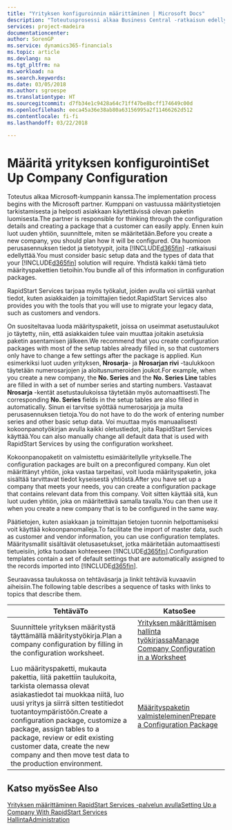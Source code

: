 ```yaml
---
title: "Yrityksen konfiguroinnin määrittäminen | Microsoft Docs"
description: "Toteutusprosessi alkaa Business Central -ratkaisun edellytyksistä. Yhdistä kaikki tämä tieto konfigurointipakettien tietoihin."
services: project-madeira
documentationcenter: 
author: SorenGP
ms.service: dynamics365-financials
ms.topic: article
ms.devlang: na
ms.tgt_pltfrm: na
ms.workload: na
ms.search.keywords: 
ms.date: 03/05/2018
ms.author: sgroespe
ms.translationtype: HT
ms.sourcegitcommit: d7fb34e1c9428a64c71ff47be8bcff174649c00d
ms.openlocfilehash: eeca45a36e38ab80a63156995a2f11466262d512
ms.contentlocale: fi-fi
ms.lasthandoff: 03/22/2018

---
```

# <a name="set-up-company-configuration"></a><span data-ttu-id="996ef-104">Määritä yrityksen konfigurointi</span><span class="sxs-lookup"><span data-stu-id="996ef-104">Set Up Company Configuration</span></span>
<span data-ttu-id="996ef-105">Toteutus alkaa Microsoft-kumppanin kanssa.</span><span class="sxs-lookup"><span data-stu-id="996ef-105">The implementation process begins with the Microsoft partner.</span></span> <span data-ttu-id="996ef-106">Kumppani on vastuussa määritystietojen tarkistamisesta ja helposti asiakkaan käytettävissä olevan paketin luomisesta.</span><span class="sxs-lookup"><span data-stu-id="996ef-106">The partner is responsible for thinking through the configuration details and creating a package that a customer can easily apply.</span></span> <span data-ttu-id="996ef-107">Ennen kuin luot uuden yhtiön, suunnittele, miten se määritetään.</span><span class="sxs-lookup"><span data-stu-id="996ef-107">Before you create a new company, you should plan how it will be configured.</span></span> <span data-ttu-id="996ef-108">Ota huomioon perusasennuksen tiedot ja tietotyypit, joita [!INCLUDE[d365fin](includes/d365fin_md.md)] -ratkaisusi edellyttää.</span><span class="sxs-lookup"><span data-stu-id="996ef-108">You must consider basic setup data and the types of data that your [!INCLUDE[d365fin](includes/d365fin_md.md)] solution will require.</span></span> <span data-ttu-id="996ef-109">Yhdistä kaikki tämä tieto määrityspakettien tietoihin.</span><span class="sxs-lookup"><span data-stu-id="996ef-109">You bundle all of this information in configuration packages.</span></span>

<span data-ttu-id="996ef-110">RapidStart Services tarjoaa myös työkalut, joiden avulla voi siirtää vanhat tiedot, kuten asiakkaiden ja toimittajien tiedot.</span><span class="sxs-lookup"><span data-stu-id="996ef-110">RapidStart Services also provides you with the tools that you will use to migrate your legacy data, such as customers and vendors.</span></span>  

<span data-ttu-id="996ef-111">On suositeltavaa luoda määrityspaketit, joissa on useimmat asetustaulukot jo täytetty, niin, että asiakkaiden tulee vain muuttaa joitakin asetuksia paketin asentamisen jälkeen.</span><span class="sxs-lookup"><span data-stu-id="996ef-111">We recommend that you create configuration packages with most of the setup tables already filled in, so that customers only have to change a few settings after the package is applied.</span></span> <span data-ttu-id="996ef-112">Kun esimerkiksi luot uuden yrityksen, **Nrosarja**- ja **Nrosarjan rivi** -taulukkoon täytetään numerosarjojen ja aloitusnumeroiden joukot.</span><span class="sxs-lookup"><span data-stu-id="996ef-112">For example, when you create a new company, the **No. Series** and the **No. Series Line** tables are filled in with a set of number series and starting numbers.</span></span> <span data-ttu-id="996ef-113">Vastaavat **Nrosarja** -kentät asetustaulukoissa täytetään myös automaattisesti.</span><span class="sxs-lookup"><span data-stu-id="996ef-113">The corresponding **No. Series** fields in the setup tables are also filled in automatically.</span></span> <span data-ttu-id="996ef-114">Sinun ei tarvitse syöttää numerosarjoja ja muita perusasennuksen tietoja.</span><span class="sxs-lookup"><span data-stu-id="996ef-114">You do not have to do the work of entering number series and other basic setup data.</span></span> <span data-ttu-id="996ef-115">Voi muuttaa myös manuaalisesti kokoonpanotyökirjan avulla kaikki oletustiedot, joita RapidStart Services käyttää.</span><span class="sxs-lookup"><span data-stu-id="996ef-115">You can also manually change all default data that is used with RapidStart Services by using the configuration worksheet.</span></span>  

<span data-ttu-id="996ef-116">Kokoonpanopaketit on valmistettu esimääritellylle yritykselle.</span><span class="sxs-lookup"><span data-stu-id="996ef-116">The configuration packages are built on a preconfigured company.</span></span> <span data-ttu-id="996ef-117">Kun olet määrittänyt yhtiön, joka vastaa tarpeitasi, voit luoda määrityspaketin, joka sisältää tarvittavat tiedot kyseisestä yhtiöstä.</span><span class="sxs-lookup"><span data-stu-id="996ef-117">After you have set up a company that meets your needs, you can create a configuration package that contains relevant data from this company.</span></span> <span data-ttu-id="996ef-118">Voit sitten käyttää sitä, kun luot uuden yhtiön, joka on määritettävä samalla tavalla.</span><span class="sxs-lookup"><span data-stu-id="996ef-118">You can then use it when you create a new company that is to be configured in the same way.</span></span>  

<span data-ttu-id="996ef-119">Päätietojen, kuten asiakkaan ja toimittajan tietojen tuonnin helpottamiseksi voit käyttää kokoonpanomalleja.</span><span class="sxs-lookup"><span data-stu-id="996ef-119">To facilitate the import of master data, such as customer and vendor information, you can use configuration templates.</span></span> <span data-ttu-id="996ef-120">Määritysmallit sisältävät oletusasetukset, jotka määritetään automaattisesti tietueisiin, jotka tuodaan kohteeseen [!INCLUDE[d365fin](includes/d365fin_md.md)].</span><span class="sxs-lookup"><span data-stu-id="996ef-120">Configuration templates contain a set of default settings that are automatically assigned to the records imported into [!INCLUDE[d365fin](includes/d365fin_md.md)].</span></span>

<span data-ttu-id="996ef-121">Seuraavassa taulukossa on tehtäväsarja ja linkit tehtäviä kuvaaviin aiheisiin.</span><span class="sxs-lookup"><span data-stu-id="996ef-121">The following table describes a sequence of tasks with links to topics that describe them.</span></span>

|<span data-ttu-id="996ef-122">**Tehtävä**</span><span class="sxs-lookup"><span data-stu-id="996ef-122">**To**</span></span>|<span data-ttu-id="996ef-123">**Katso**</span><span class="sxs-lookup"><span data-stu-id="996ef-123">**See**</span></span>|  
|------------|-------------|  
|<span data-ttu-id="996ef-124">Suunnittele yrityksen määritystä täyttämällä määritystyökirja.</span><span class="sxs-lookup"><span data-stu-id="996ef-124">Plan a company configuration by filling in the configuration worksheet.</span></span>|[<span data-ttu-id="996ef-125">Yrityksen määrittämisen hallinta työkirjassa</span><span class="sxs-lookup"><span data-stu-id="996ef-125">Manage Company Configuration in a Worksheet</span></span>](admin-how-to-manage-company-configuration-in-a-worksheet.md)|  
|<span data-ttu-id="996ef-126">Luo määrityspaketti, mukauta pakettia, liitä pakettiin taulukoita, tarkista olemassa olevat asiakastiedot tai muokkaa niitä, luo uusi yritys ja siirrä sitten testitiedot tuotantoympäristöön.</span><span class="sxs-lookup"><span data-stu-id="996ef-126">Create a configuration package, customize a package, assign tables to a package, review or edit existing customer data, create the new company and then move test data to the production environment.</span></span>|[<span data-ttu-id="996ef-127">Määrityspaketin valmisteleminen</span><span class="sxs-lookup"><span data-stu-id="996ef-127">Prepare a Configuration Package</span></span>](admin-how-to-prepare-a-configuration-package.md)| 

## <a name="see-also"></a><span data-ttu-id="996ef-128">Katso myös</span><span class="sxs-lookup"><span data-stu-id="996ef-128">See Also</span></span>  
[<span data-ttu-id="996ef-129">Yrityksen määrittäminen RapidStart Services -palvelun avulla</span><span class="sxs-lookup"><span data-stu-id="996ef-129">Setting Up a Company With RapidStart Services</span></span>](admin-set-up-a-company-with-rapidstart.md)  
[<span data-ttu-id="996ef-130">Hallinta</span><span class="sxs-lookup"><span data-stu-id="996ef-130">Administration</span></span>](admin-setup-and-administration.md)


